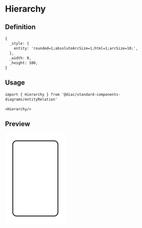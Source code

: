 # Hierarchy

## Definition

```
{
  _style: { 
    entity: 'rounded=1;absoluteArcSize=1;html=1;arcSize=10;',
  },
  _width: 0,
  _height: 100,
}
```

## Usage

```
import { Hierarchy } from '@diac/standard-components-diagrams/entityRelation'

<Hierarchy/>
```

## Preview

<img src="./hierarchy.png" width="200"/>
